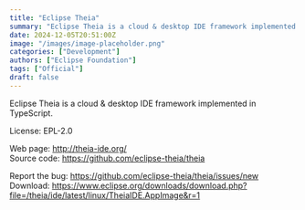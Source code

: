 ```yaml
---
title: "Eclipse Theia"
summary: "Eclipse Theia is a cloud & desktop IDE framework implemented in TypeScript."
date: 2024-12-05T20:51:00Z
image: "/images/image-placeholder.png"
categories: ["Development"]
authors: ["Eclipse Foundation"]
tags: ["Official"]
draft: false
---
```


Eclipse Theia is a cloud & desktop IDE framework implemented in TypeScript.

License: EPL-2.0

Web page: <http://theia-ide.org/>  
Source code: <https://github.com/eclipse-theia/theia>

Report the bug: <https://github.com/eclipse-theia/theia/issues/new>  
Download: <https://www.eclipse.org/downloads/download.php?file=/theia/ide/latest/linux/TheiaIDE.AppImage&r=1>
